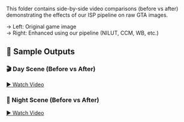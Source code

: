 This folder contains side-by-side video comparisons (before vs after) demonstrating the effects of our ISP pipeline on raw GTA images.

→ Left: Original game image  
→ Right: Enhanced using our pipeline (NILUT, CCM, WB, etc.)


## 🎥 Sample Outputs

### 🎬 Day Scene (Before vs After)
[▶️ Watch Video](sample_outputs_isp/comparison.gif)

### 🌙 Night Scene (Before vs After)
[▶️ Watch Video](sample_outputs_isp/gta_before_after_night.gif)
